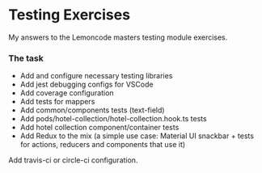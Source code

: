 # Testing Exercises

My answers to the Lemoncode masters testing module exercises.

### The task

- Add and configure necessary testing libraries
- Add jest debugging configs for VSCode
- Add coverage configuration
- Add tests for mappers
- Add common/components tests (text-field)
- Add pods/hotel-collection/hotel-collection.hook.ts tests
- Add hotel collection component/container tests
- Add Redux to the mix (a simple use case: Material UI snackbar + tests for actions, reducers and components that use it)

Add travis-ci or circle-ci configuration.
